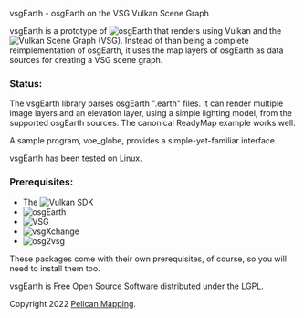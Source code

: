 vsgEarth - osgEarth on the VSG Vulkan Scene Graph

vsgEarth is a prototype of
![osgEarth](https://github.com/gwaldron/osgearth) that renders using
Vulkan and the ![Vulkan Scene Graph](https://github.com/vsg-dev/VulkanSceneGraph) (VSG).
Instead of than being a complete reimplementation of osgEarth, it uses the
map layers of osgEarth as data sources for creating a VSG scene graph.

### Status:

The vsgEarth library parses osgEarth ".earth" files. It can render
multiple image layers and an elevation layer, using a simple lighting
model, from the supported osgEarth sources. The canonical ReadyMap
example works well.

A sample program, voe_globe, provides a simple-yet-familiar interface.

vsgEarth has been tested on Linux.

### Prerequisites:
* The ![Vulkan SDK](https://www.lunarg.com/vulkan-sdk/)
* ![osgEarth](https://github.com/gwaldron/osgearth)
* ![VSG](https://github.com/vsg-dev/VulkanSceneGraph)
* ![vsgXchange](https://github.com/vsg-dev/vsgXchange)
* ![osg2vsg](https://github.com/vsg-dev/osg2vsg)

These packages come with their own prerequisites, of course, so you will need to
install them too.

vsgEarth is Free Open Source Software distributed under the LGPL.

Copyright 2022 [Pelican Mapping](http://web.pelicanmapping.com/).
